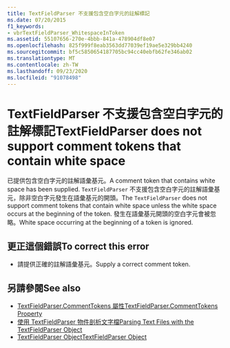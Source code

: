 ```yaml
---
title: TextFieldParser 不支援包含空白字元的註解標記
ms.date: 07/20/2015
f1_keywords:
- vbrTextFieldParser_WhitespaceInToken
ms.assetid: 55107656-270e-4bbb-841a-478904df8e07
ms.openlocfilehash: 825f999f8eab3563dd77039ef19ae5e329bb4240
ms.sourcegitcommit: bf5c5850654187705bc94cc40ebfb62fe346ab02
ms.translationtype: MT
ms.contentlocale: zh-TW
ms.lasthandoff: 09/23/2020
ms.locfileid: "91078498"
---
```

# <a name="textfieldparser-does-not-support-comment-tokens-that-contain-white-space"></a><span data-ttu-id="6ee0f-102">TextFieldParser 不支援包含空白字元的註解標記</span><span class="sxs-lookup"><span data-stu-id="6ee0f-102">TextFieldParser does not support comment tokens that contain white space</span></span>

<span data-ttu-id="6ee0f-103">已提供包含空白字元的註解語彙基元。</span><span class="sxs-lookup"><span data-stu-id="6ee0f-103">A comment token that contains white space has been supplied.</span></span> <span data-ttu-id="6ee0f-104">`TextFieldParser` 不支援包含空白字元的註解語彙基元，除非空白字元發生在語彙基元的開頭。</span><span class="sxs-lookup"><span data-stu-id="6ee0f-104">The `TextFieldParser` does not support comment tokens that contain white space unless the white space occurs at the beginning of the token.</span></span> <span data-ttu-id="6ee0f-105">發生在語彙基元開頭的空白字元會被忽略。</span><span class="sxs-lookup"><span data-stu-id="6ee0f-105">White space occurring at the beginning of a token is ignored.</span></span>  
  
## <a name="to-correct-this-error"></a><span data-ttu-id="6ee0f-106">更正這個錯誤</span><span class="sxs-lookup"><span data-stu-id="6ee0f-106">To correct this error</span></span>  
  
- <span data-ttu-id="6ee0f-107">請提供正確的註解語彙基元。</span><span class="sxs-lookup"><span data-stu-id="6ee0f-107">Supply a correct comment token.</span></span>  
  
## <a name="see-also"></a><span data-ttu-id="6ee0f-108">另請參閱</span><span class="sxs-lookup"><span data-stu-id="6ee0f-108">See also</span></span>

- [<span data-ttu-id="6ee0f-109">TextFieldParser.CommentTokens 屬性</span><span class="sxs-lookup"><span data-stu-id="6ee0f-109">TextFieldParser.CommentTokens Property</span></span>](xref:Microsoft.VisualBasic.FileIO.TextFieldParser.CommentTokens%2A)
- [<span data-ttu-id="6ee0f-110">使用 TextFieldParser 物件剖析文字檔</span><span class="sxs-lookup"><span data-stu-id="6ee0f-110">Parsing Text Files with the TextFieldParser Object</span></span>](../developing-apps/programming/drives-directories-files/parsing-text-files-with-the-textfieldparser-object.md)
- [<span data-ttu-id="6ee0f-111">TextFieldParser Object</span><span class="sxs-lookup"><span data-stu-id="6ee0f-111">TextFieldParser Object</span></span>](../language-reference/objects/textfieldparser-object.md)
